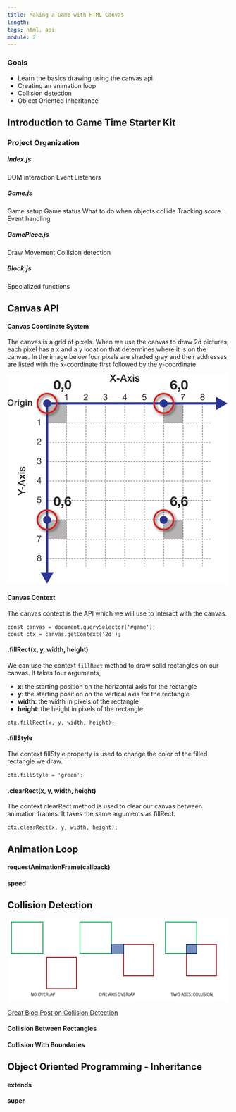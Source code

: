 ```yaml
---
title: Making a Game with HTML Canvas
length:
tags: html, api
module: 2
---
```


### Goals
* Learn the basics drawing using the canvas api
* Creating an animation loop
* Collision detection
* Object Oriented Inheritance

## Introduction to Game Time Starter Kit

### Project Organization

##### index.js
DOM interaction
Event Listeners

##### Game.js
Game setup
Game status
What to do when objects collide
Tracking score...
Event handling

##### GamePiece.js
Draw
Movement
Collision detection

##### Block.js
Specialized functions

## Canvas API

#### Canvas Coordinate System

The canvas is a grid of pixels. When we use the canvas to draw 2d pictures, each pixel has a x and a y location that determines where it is on the canvas. In the image below four pixels are shaded gray and their addresses are listed with the x-coordinate first followed by the y-coordinate.

![Canvas Coordinate System](../../assets/images/lessons/making-a-game-with-canvas/canvas-coordinate-system.gif)

#### Canvas Context
The canvas context is the API which we will use to interact with the canvas.

```
const canvas = document.querySelector('#game');
const ctx = canvas.getContext('2d');
```

#### .fillRect(x, y, width, height)
We can use the context `fillRect` method to draw solid rectangles on our canvas. It takes four arguments, 

* **x**: the starting position on the horizontal axis for the rectangle
* **y**: the starting position on the vertical axis for the rectangle
* **width**: the width in pixels of the rectangle 
* **height**: the height in pixels of the rectangle

```
ctx.fillRect(x, y, width, height);
```

#### .fillStyle
The context fillStyle property is used to change the color of the filled rectangle we draw.

```
ctx.fillStyle = 'green';
```

#### .clearRect(x, y, width, height)
The context clearRect method is used to clear our canvas between animation frames. It takes the same arguments as fillRect.

```
ctx.clearRect(x, y, width, height);
```

## Animation Loop

#### requestAnimationFrame(callback)
#### speed

## Collision Detection

![Collision Detection](../../assets/images/lessons/making-a-game-with-canvas/collisions_overlap.png)


[Great Blog Post on Collision Detection](https://learnopengl.com/In-Practice/2D-Game/Collisions/Collision-detection)

#### Collision Between Rectangles
#### Collision With Boundaries

## Object Oriented Programming - Inheritance

#### extends
#### super


